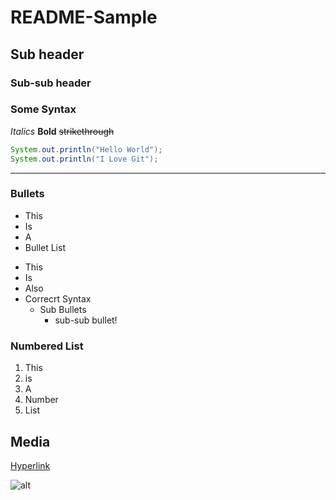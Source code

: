 [comment]: <> (Using 1 # symbol makes a Title)
# README-Sample

[comment]: <> (Using 2 # symbol makes a Sub-Header)
## Sub header

[comment]: <> (Using 3 # symbol makes a Sub-sub-Header)
### Sub-sub header

### Some Syntax
*Italics*
**Bold**
~~strikethrough~~


[comment]: <> (Embed code Note: adding the 'java' is optional - adding it formats the key terms and syntax like the language)

```java
System.out.println("Hello World");
System.out.println("I Love Git");
```

[comment]: <> (Make a horizontal line / section devide)

---

[comment]: <> (Making Bullets or Numbered Lists)

### Bullets
- This 
- Is
- A
- Bullet List
* This
* Is
* Also
* Correcrt Syntax
  - Sub Bullets
    * sub-sub bullet!
 
 
[comment]: <> (For sub-bullets first hit tab then add the - or * and continue)

### Numbered List
1. This
2. is
3. A
4. Number
5. List

## Media


[comment]: <> (For hyperlink put the text you want the user to click in [] and the url in paranethesis )


[Hyperlink](https://bit.camp)


[comment]: <> (For Images, first put ![alt] then in the paranethesis put either the URL to the image OR the path and name to the image if its a file in your repository)


![alt](https://t4.ftcdn.net/jpg/04/34/08/53/360_F_434085394_Z8iB9TJiNwhCWBekHi1BTBURGYfPveeL.jpg)



